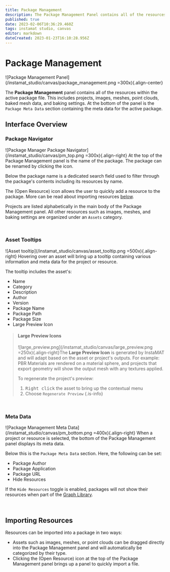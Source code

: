 ```yaml
---
title: Package Management
description: The Package Management Panel contains all of the resources within the active package file. This includes projects, images, meshes, point clouds, baked mesh data, and baking settings.
published: true
date: 2023-02-06T10:36:29.460Z
tags: instamat studio, canvas
editor: markdown
dateCreated: 2023-01-23T16:10:28.956Z
---
```


# Package Management

![Package Management Panel](/instamat_studio/canvas/package_management.png =300x){.align-center}

The **Package Management** panel contains all of the resources within the active package file. This includes projects, images, meshes, point clouds, baked mesh data, and baking settings. At the bottom of the panel is the `Package Meta Data` section containing the meta data for the active package.

## Interface Overview

### Package Navigator

![Package Manager Package Navigator](/instamat_studio/canvas/pm_top.png =300x){.align-right} At the top of the Package Management panel is the name of the package. The package can be renamed by clicking the <i class="fa-regular fa-pencil"></i> icon.

Below the package name is a dedicated search field used to filter through the package's contents including its resources by name.

The <i class="fa-regular fa-file-import"></i> (Open Resource) icon allows the user to quickly add a resource to the package. More can be read about importing resources <a href="#importing-resources">below</a>.

Projects are listed alphabetically in the main body of the Package Management panel. All other resources such as images, meshes, and baking settings are organized under an `Assets` category.

<br style="clear: right;"/>

### Asset Tooltips

![Asset tooltip](/instamat_studio/canvas/asset_tooltip.png =500x){.align-right} Hovering over an asset will bring up a tooltip containing various information and meta data for the project or resource.

The tooltip includes the asset's:

- Name
- Category
- Description
- Author
- Version
- Package Name
- Package Path
- Package Size
- Large Preview Icon

> #### Large Preview Icons
> ![large_preview.png](/instamat_studio/canvas/large_preview.png =250x){.align-right}The **Large Preview Icon** is generated by InstaMAT and will adapt based on the asset or project's outputs. For example: PBR Materials are rendered on a material sphere, and projects that export geometry will show the output mesh with any textures applied.
>
> To regenerate the project's preview:
>
> 1. <kbd>Right click</kbd> the asset to bring up the contextual menu
> 2. Choose `Regenerate Preview`
{.is-info}
<br style ="clear: right;"/>

### Meta Data

![Package Management Meta Data](/instamat_studio/canvas/pm_bottom.png =400x){.align-right} When a project or resource is selected, the bottom of the Package Management panel displays its meta data.

Below this is the `Package Meta Data` section. Here, the following can be set:

- Package Author
- Package Application
- Package URL
- Hide Resources

If the `Hide Resources` toggle is enabled, packages will not show their resources when part of the [Graph Library](/Products/InstaMAT_Studio/Canvas/Canvas_Interface/Graph_Library).

<br style="clear: right;"/>

## Importing Resources

Resources can be imported into a package in two ways:

- Assets such as images, meshes, or point clouds can be dragged directly into the Package Management panel and will automatically be categorized by their type.
- Clicking the <i class="fa-regular fa-file-import"></i> (Open Resource) icon at the top of the Package Management panel brings up a panel to quickly import a file.